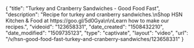 {
    "title": "Turkey and Cranberry Sandwiches - Good Food Fast",
    "description": "Recipe for turkey and cranberry sandwiches.\nShop HSN Kitchen & Food at https:\/\/goo.gl\/5d0Gya\n\nLearn how to make our recipes.",
    "videoid": "123658331",
    "date_created": "1508432210",
    "date_modified": "1509735123",
    "type": "captivate",
    "layout": "video",
    "url": "\/v\/hsn-good-food-fast-turkey-and-cranberry-sandwiches\/123658331"
}